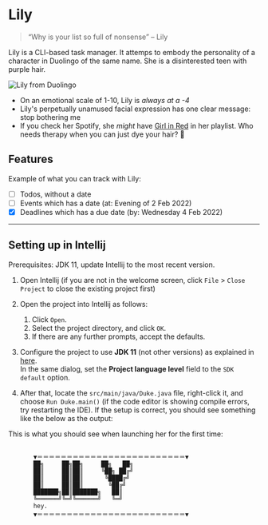 # Lily
> “Why is your list so full of nonsense” – Lily

Lily is a CLI-based task manager. It attemps to embody the personality of a character in Duolingo of the same name. She is a disinterested teen with purple hair.


![Lily from Duolingo](https://c.tenor.com/8WRjkoq7QF0AAAAC/duolingo-lily.gif)

- On an emotional scale of 1-10, Lily is *always at a -4*
- Lily's perpetually unamused facial expression has one clear message: stop bothering me
- If you check her Spotify, she *might* have [Girl in Red](https://open.spotify.com/artist/3uwAm6vQy7kWPS2bciKWx9?si=J5xVJ9WNRwGRc0Xv8WBHjg) in her playlist. Who needs therapy when you can just dye your hair? 🥀

## Features
Example of what you can track with Lily:
- [ ] Todos, without a date
- [ ] Events which has a date (at: Evening of 2 Feb 2022)
- [x] Deadlines which has a due date (by: Wednesday 4 Feb 2022)
---

## Setting up in Intellij

Prerequisites: JDK 11, update Intellij to the most recent version.

1. Open Intellij (if you are not in the welcome screen, click `File` > `Close Project` to close the existing project first)

1. Open the project into Intellij as follows:
   1. Click `Open`.
   1. Select the project directory, and click `OK`.
   1. If there are any further prompts, accept the defaults.
1. Configure the project to use **JDK 11** (not other versions) as explained in [here](https://www.jetbrains.com/help/idea/sdk.html#set-up-jdk).<br>
   In the same dialog, set the **Project language level** field to the `SDK default` option.
3. After that, locate the `src/main/java/Duke.java` file, right-click it, and choose `Run Duke.main()` (if the code editor is showing compile errors, try restarting the IDE). If the setup is correct, you should see something like the below as the output:

This is what you should see when launching her for the first time:
```

       ▼＝＝＝＝＝＝＝＝＝＝＝＝＝＝＝＝＝＝＝＝＝＝＝＝＝▼ 
       ██╗     ██╗██╗     ██╗   ██╗
       ██║     ██║██║     ╚██╗ ██╔╝
       ██║     ██║██║      ╚████╔╝ 
       ██║     ██║██║       ╚██╔╝  
       ███████╗██║███████╗   ██║   
       ╚══════╝╚═╝╚══════╝   ╚═╝   
       hey.
       ▼＝＝＝＝＝＝＝＝＝＝＝＝＝＝＝＝＝＝＝＝＝＝＝＝＝▼
```